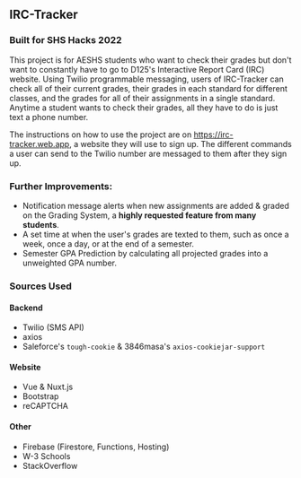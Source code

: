 ## IRC-Tracker
### Built for SHS Hacks 2022

This project is for AESHS students who want to check their grades but don't want to constantly have to go to D125's Interactive Report Card (IRC) website.
Using Twilio programmable messaging, users of IRC-Tracker can check all of their current grades, their grades in each standard for different classes, and the grades for all of their assignments in a single standard. Anytime a student wants to check their grades, all they have to do is just text a phone number.

The instructions on how to use the project are on https://irc-tracker.web.app, a website they will use to sign up. 
The different commands a user can send to the Twilio number are messaged to them after they sign up.

### Further Improvements: 
- Notification message alerts when new assignments are added & graded on the Grading System, a **highly requested feature from many students**.
- A set time at when the user's grades are texted to them, such as once a week, once a day, or at the end of a semester.
- Semester GPA Prediction by calculating all projected grades into a unweighted GPA number.

### Sources Used
#### Backend
- Twilio (SMS API)
- axios
- Saleforce's `tough-cookie` & 3846masa's `axios-cookiejar-support`
#### Website
- Vue & Nuxt.js
- Bootstrap
- reCAPTCHA
#### Other
- Firebase (Firestore, Functions, Hosting)
- W-3 Schools
- StackOverflow
